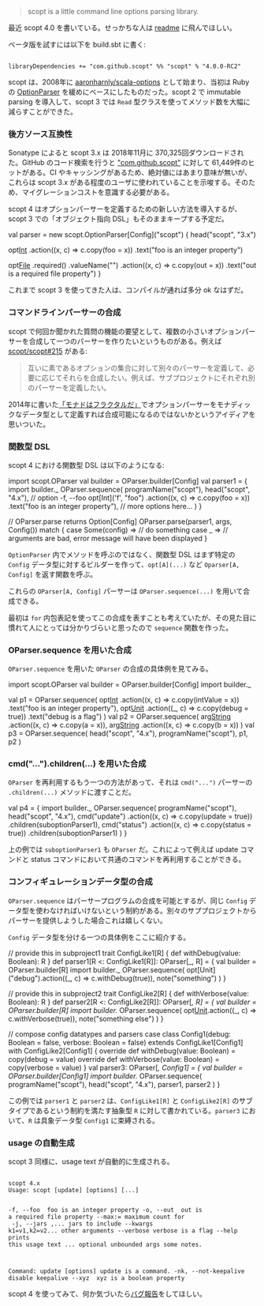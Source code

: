   [scala-options]: https://github.com/aaronharnly/scala-options
  [OptionParser]: http://ruby-doc.org/stdlib-2.0/libdoc/optparse/rdoc/OptionParser.html
  [1]: http://eed3si9n.com/ja/monads-are-fractals
  [github_search]: https://github.com/search?q=%22com.github.scopt%22&type=Code
  [215]: https://github.com/scopt/scopt/issues/215

> scopt is a little command line options parsing library.

最近 scopt 4.0 を書いている。せっかちな人は [readme](https://github.com/scopt/scopt) に飛んでほしい。

ベータ版を試すには以下を build.sbt に書く:

<code>
libraryDependencies += "com.github.scopt" %% "scopt" % "4.0.0-RC2"
</code>

scopt は、2008年に [aaronharnly/scala-options][scala-options] として始まり、当初は Ruby の [OptionParser][OptionParser] を緩めにベースにしたものだった。scopt 2 で immutable parsing を導入して、scopt 3 では `Read` 型クラスを使ってメソッド数を大幅に減らすことができた。

### 後方ソース互換性

Sonatype によると scopt 3.x は 2018年11月に 370,325回ダウンロードされた。GitHub のコード検索を行うと ["com.github.scopt"][github_search] に対して 61,449件のヒットがある。CI やキャッシングがあるため、絶対値にはあまり意味が無いが、これらは scopt 3.x がある程度のユーザに使われていることを示唆する。そのため、マイグレーションコストを意識する必要がある。

scopt 4 はオプションパーサーを定義するための新しい方法を導入するが、scopt 3 での「オブジェクト指向 DSL」もそのままキープする予定だ。

<scala>
val parser = new scopt.OptionParser[Config]("scopt") {
  head("scopt", "3.x")

  opt[Int]('f', "foo")
    .action((x, c) => c.copy(foo = x))
    .text("foo is an integer property")

  opt[File]('o', "out")
    .required()
    .valueName("<file>")
    .action((x, c) => c.copy(out = x))
    .text("out is a required file property")
}
</scala>

これまで scopt 3 を使ってきた人は、コンパイルが通れば多分 ok なはずだ。

### コマンドラインパーサーの合成

scopt で何回か聞かれた質問の機能の要望として、複数の小さいオプションパーサーを合成して一つのパーサーを作りたいというものがある。例えば [scopt/scopt#215][215] がある:

> 互いに素であるオプションの集合に対して別々のパーサーを定義して、必要に応じてそれらを合成したい。例えば、サブプロジェクトにそれぞれ別のパーサーを定義したい。

2014年に書いた[「モナドはフラクタルだ」][1]でオプションパーサーをモナディックなデータ型として定義すれば合成可能になるのではないかというアイディアを思いついた。

### 関数型 DSL

scopt 4 における関数型 DSL は以下のようになる:

<scala>
import scopt.OParser
val builder = OParser.builder[Config]
val parser1 = {
  import builder._
  OParser.sequence(
    programName("scopt"),
    head("scopt", "4.x"),
    // option -f, --foo
    opt[Int]('f', "foo")
      .action((x, c) => c.copy(foo = x))
      .text("foo is an integer property"),
    // more options here...
  )
}

// OParser.parse returns Option[Config]
OParser.parse(parser1, args, Config()) match {
  case Some(config) =>
    // do something
  case _ =>
    // arguments are bad, error message will have been displayed
}
</scala>

`OptionParser` 内でメソッドを呼ぶのではなく、関数型 DSL はまず特定の `Config` データ型に対するビルダーを作って、`opt[A](...)` など `Oparser[A, Config]` を返す関数を呼ぶ。

これらの `OParser[A, Config]` パーサーは `OParser.sequence(...)` を用いて合成できる。

最初は `for` 内包表記を使ってこの合成を表すことも考えていたが、その見た目に慣れて人にとっては分かりづらいと思ったので `sequence` 関数を作った。

### OParser.sequence を用いた合成

`OParser.sequence` を用いた `OParser` の合成の具体例を見てみる。

<scala>
import scopt.OParser
val builder = OParser.builder[Config]
import builder._

val p1 =
  OParser.sequence(
    opt[Int]('f', "foo")
      .action((x, c) => c.copy(intValue = x))
      .text("foo is an integer property"),
    opt[Unit]("debug")
      .action((_, c) => c.copy(debug = true))
      .text("debug is a flag")
  )
val p2 =
  OParser.sequence(
    arg[String]("<source>")
      .action((x, c) => c.copy(a = x)),
    arg[String]("<dest>")
      .action((x, c) => c.copy(b = x))
  )
val p3 =
  OParser.sequence(
    head("scopt", "4.x"),
    programName("scopt"),
    p1,
    p2
  )
</scala>

### cmd("...").children(...) を用いた合成

`OParser` を再利用するもう一つの方法があって、それは `cmd("...")` パーサーの `.children(...)` メソッドに渡すことだ。

<scala>
val p4 = {
  import builder._
  OParser.sequence(
    programName("scopt"),
    head("scopt", "4.x"),
    cmd("update")
      .action((x, c) => c.copy(update = true))
      .children(suboptionParser1),
    cmd("status")
      .action((x, c) => c.copy(status = true))
      .children(suboptionParser1)
  )
}
</scala>

上の例では `suboptionParser1` も `OParser` だ。これによって例えば update コマンドと status コマンドにおいて共通のコマンドを再利用することができる。

### コンフィギュレーションデータ型の合成

`OParser.sequence` はパーサープログラムの合成を可能とするが、同じ `Config` データ型を使わなければいけないという制約がある。別々のサププロジェクトからパーサーを提供しようした場合これは嬉しくない。

`Config` データ型を分ける一つの具体例をここに紹介する。

<scala>
// provide this in subproject1
trait ConfigLike1[R] {
  def withDebug(value: Boolean): R
}
def parser1[R <: ConfigLike1[R]]: OParser[_, R] = {
  val builder = OParser.builder[R]
  import builder._
  OParser.sequence(
    opt[Unit]("debug").action((_, c) => c.withDebug(true)),
    note("something")
  )
}

// provide this in subproject2
trait ConfigLike2[R] {
  def withVerbose(value: Boolean): R
}
def parser2[R <: ConfigLike2[R]]: OParser[_, R] = {
  val builder = OParser.builder[R]
  import builder._
  OParser.sequence(
    opt[Unit]("verbose").action((_, c) => c.withVerbose(true)),
    note("something else")
  )
}

// compose config datatypes and parsers
case class Config1(debug: Boolean = false, verbose: Boolean = false)
    extends ConfigLike1[Config1]
    with ConfigLike2[Config1] {
  override def withDebug(value: Boolean) = copy(debug = value)
  override def withVerbose(value: Boolean) = copy(verbose = value)
}
val parser3: OParser[_, Config1] = {
  val builder = OParser.builder[Config1]
  import builder._
  OParser.sequence(
    programName("scopt"),
    head("scopt", "4.x"),
    parser1,
    parser2
  )
}
</scala>

この例では `parser1` と `parser2` は、`ConfigLike1[R]` と `ConfigLike2[R]` のサブタイプであるという制約を満たす抽象型 `R` に対して書かれている。`parser3` において、`R` は具象データ型 `Config1` に束縛される。

### usage の自動生成

scopt 3 同様に、usage text が自動的に生成される。

<code>
scopt 4.x
Usage: scopt [update] [options] [<file>...]

  -f, --foo <value>        foo is an integer property
  -o, --out <file>         out is a required file property
  --max:<libname>=<max>    maximum count for <libname>
  -j, --jars <jar1>,<jar2>...
                           jars to include
  --kwargs k1=v1,k2=v2...  other arguments
  --verbose                verbose is a flag
  --help                   prints this usage text
  <file>...                optional unbounded args
some notes.

Command: update [options]
update is a command.
  -nk, --not-keepalive     disable keepalive
  --xyz <value>            xyz is a boolean property
</code>

scopt 4 を使ってみて、何か気づいたら[バグ報告](https://github.com/scopt/scopt/issues/new)をしてほしい。

